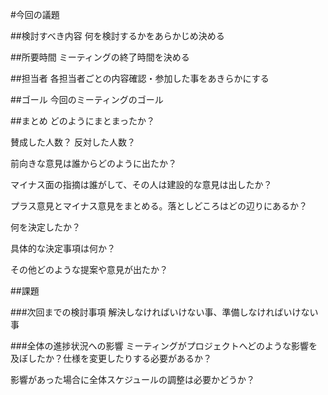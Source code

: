 #今回の議題

##検討すべき内容
何を検討するかをあらかじめ決める

##所要時間
ミーティングの終了時間を決める

##担当者
各担当者ごとの内容確認・参加した事をあきらかにする

##ゴール
今回のミーティングのゴール


##まとめ
どのようにまとまったか？

賛成した人数？
反対した人数？

前向きな意見は誰からどのように出たか？

マイナス面の指摘は誰がして、その人は建設的な意見は出したか？

プラス意見とマイナス意見をまとめる。落としどころはどの辺りにあるか？

何を決定したか？

具体的な決定事項は何か？

その他どのような提案や意見が出たか？


##課題

###次回までの検討事項
解決しなければいけない事、準備しなければいけない事

###全体の進捗状況への影響
ミーティングがプロジェクトへどのような影響を及ぼしたか？仕様を変更したりする必要があるか？

影響があった場合に全体スケジュールの調整は必要かどうか？

